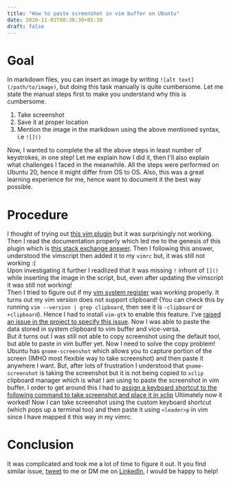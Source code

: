 ```yaml
---
title: "How to paste screenshot in vim buffer on Ubuntu"
date: 2020-11-01T00:30:30+05:30
draft: false
---
```

# Goal	
In markdown files, you can insert an image by writing `![alt text](/path/to/image)`, but doing this task manually is quite cumbersome. Let me state the manual steps first to make you understand why this is cumbersome.  
1. Take screenshot
2. Save it at proper location
3. Mention the image in the markdown using the above mentioned syntax, i.e `![]()`

Now, I wanted to complete the all the above steps in least number of keystrokes, in one step! Let me explain how I did it, then I'll also explain what challenges I faced in the meanwhile. All the steps were performed on Ubuntu 20, hence it might differ from OS to OS. Also, this was a great learning experience for me, hence want to document it the best way possible.

# Procedure
I thought of trying out [this vim plugin]() but it was surprisingly not working. Then I read the documentation properly which led me to the genesis of this plugin which is [this stack exchange answer](https://vi.stackexchange.com/a/14117/30129). Then I following this answer, understood the vimscript then added it to my `vimrc` but, it was still not working :(  
Upon investigating it further I readlized that it was missing `!` infront of `[]()` while inserting the image in the script, but, even after updating the vimscript it was still not working!  
Then I tried to figure out if my [vim system register](https://vim.fandom.com/wiki/Accessing_the_system_clipboard) was working properly. It turns out my vim version does not support clipboard! (You can check this by running `vim --version | grep clipboard`, then see it is `-clipboard` or `+clipboard`). Hence I had to install `vim-gtk` to enable this feature. I've [raised an issue in the project to specify this issue](https://github.com/ferrine/md-img-paste.vim/issues/47). Now I was able to paste the data stored in system clipboard to vim buffer and vice-versa.  
But it turns out I was still not able to copy screenshot using the default tool, but able to paste in vim buffer yet. Now I need to solve the copy problem!  
Ubuntu has `gnome-screenshot` which allows you to capture portion of the screen (IMHO most flexible way to take screenshot) and then paste it anywhere I want. But, after lots of frustration I understood that `gnome-screenshot` is taking the screenshot but it is not being copied to `xclip` clipboard manager which is what I am using to paste the screenshot in vim buffer. I order to get around this I had to [assign a keyboard shortcut to the following command to take screenshot and place it in xclip](https://askubuntu.com/a/1212806)
Ultimately now it worked! Now I can take screenshot using the custom keyboard shortcut (which pops up a terminal too) and then paste it using `<leader>p` in vim since I have mapped it this way in my vimrc.  
# Conclusion
It was complicated and took me a lot of time to figure it out. It you find similar issue, [tweet](https://twitter.com/s0uvikhaldar) to me or DM me on [LinkedIn](https://www.linkedin.com/in/souvikhaldar/), I would be happy to help!


